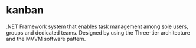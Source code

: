 # kanban
.NET Framework system that enables task management among sole users, groups and dedicated teams. Designed
by using the Three-tier architecture and the MVVM software pattern.
